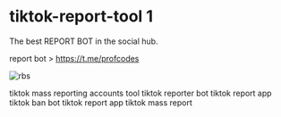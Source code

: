 # tiktok-report-tool 1

The best REPORT BOT in the social hub. 

report bot > https://t.me/profcodes

![rbs](https://github.com/user-attachments/assets/79d4022f-853b-4acb-adb9-f7db7ce6ce55)

tiktok mass reporting accounts tool
tiktok reporter bot
tiktok report app
tiktok ban bot
tiktok report app
tiktok mass report
